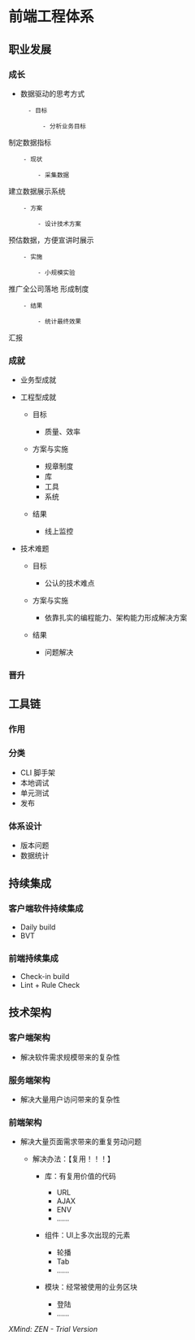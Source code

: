 # 前端工程体系

## 职业发展

### 成长

- 数据驱动的思考方式

		- 目标

			- 分析业务目标
制定数据指标

		- 现状

			- 采集数据
建立数据展示系统

		- 方案

			- 设计技术方案
预估数据，方便宣讲时展示

		- 实施

			- 小规模实验
推广全公司落地
形成制度

		- 结果

			- 统计最终效果
汇报

### 成就

- 业务型成就

- 工程型成就

	- 目标

		- 质量、效率

	- 方案与实施

		- 规章制度
		- 库
		- 工具
		- 系统

	- 结果

		- 线上监控

- 技术难题

	- 目标

		- 公认的技术难点

	- 方案与实施

		- 依靠扎实的编程能力、架构能力形成解决方案

	- 结果

		- 问题解决

### 晋升

## 工具链

### 作用

### 分类

- CLI 脚手架
- 本地调试
- 单元测试
- 发布

### 体系设计

- 版本问题
- 数据统计

## 持续集成

### 客户端软件持续集成

- Daily build
- BVT

### 前端持续集成

- Check-in build
- Lint + Rule Check

## 技术架构

### 客户端架构

- 解决软件需求规模带来的复杂性

### 服务端架构

- 解决大量用户访问带来的复杂性

### 前端架构

- 解决大量页面需求带来的重复劳动问题

	- 解决办法：【复用！！！】

		- 库：有复用价值的代码

			- URL
			- AJAX
			- ENV
			- ......

		- 组件：UI上多次出现的元素

			- 轮播
			- Tab
			- ......

		- 模块：经常被使用的业务区块

			- 登陆
			- ......

*XMind: ZEN - Trial Version*